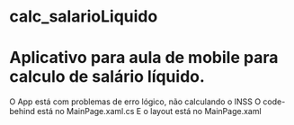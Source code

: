 # calc_salarioLiquido
# Aplicativo para aula de mobile para calculo de salário líquido.
O App está com problemas de erro lógico, não calculando o INSS
O code-behind está no MainPage.xaml.cs
E o layout está no MainPage.xaml
